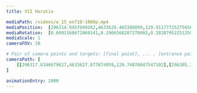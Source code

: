 ```yaml
---
title: VII Horatio

mediaPath: /videos/o_15_en710-1080p.mp4
mediaPosition:  [296314.9457049262,4633629.465386899,129.91177725275656]
mediaRotation:  [0.6601168672060141,0.2966568287278902,0.28287952251259624,0.6294597869143621]
mediaScale: 1
cameraFOV: 38

# Pair of camera points and targets: [final point], ... , [entrance point]
cameraPath: [
    [[296317.6346679627,4633627.077874959,129.74070847547102],[296305.31025404565,4633638.020638016,130.52477370469649]]
]

animationEntry: 2000
---
```

